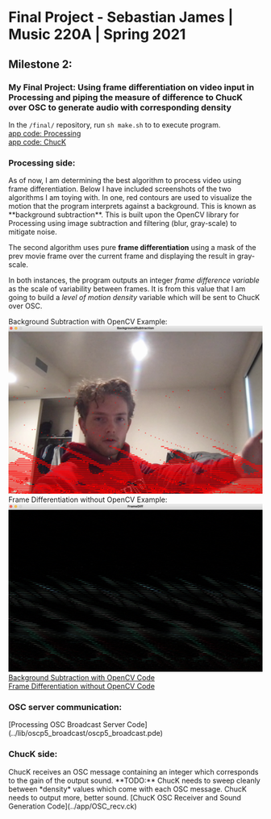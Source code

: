 # Final Project - Sebastian James | Music 220A | Spring 2021  
## Milestone 2:  
### My Final Project: Using **frame differentiation** on **video input in Processing** and piping the measure of difference to **ChucK over OSC** to generate **audio with corresponding density**  
In the `/final/` repository, run `sh make.sh` to to execute program.   
[app code: Processing](../app/app.pde)  
[app code: ChucK](../app/OSC_recv.ck)  
<h3>Processing side: </h3> 
As of now, I am determining the best algorithm to process video using frame differentiation. Below I have included screenshots of the two algorithms I am toying with. In one, red contours are used to visualize the motion that the program interprets against a background. This is known as **background subtraction**. This is built upon the OpenCV library for Processing using image subtraction and filtering (blur, gray-scale) to mitigate noise. 

The second algorithm uses pure **frame differentiation** using a mask of the prev movie frame over the current frame and displaying the result in gray-scale.  

In both instances, the program outputs an integer *frame difference variable* as the scale of variability between frames. It is from this value that I am going to build a *level of motion density* variable which will be sent to ChucK over OSC.  

Background Subtraction with OpenCV Example:  
![alt text](../assets/background_sub_pic.png "Background Subtraction with OpenCV")  
Frame Differentiation without OpenCV Example:  
![alt text](../assets/framdiff_pic.png "Frame Differentiation without OpenCV")  
[Background Subtraction with OpenCV Code](../lib/BackgroundSubtraction/BackgroundSubtraction.pde)  
[Frame Differentiation without OpenCV Code](../lib/FrameDiff/FrameDiff.pde)   
<h3>OSC server communication:</h3>
[Processing OSC Broadcast Server Code](../lib/oscp5_broadcast/oscp5_broadcast.pde)  
<h3>ChucK side:</h3>   
ChucK receives an OSC message containing an integer which corresponds to the gain of the output sound.  
**TODO:**  
ChucK needs to sweep cleanly between *density* values which come with each OSC message.  
ChucK needs to output more, better sound.   
[ChucK OSC Receiver and Sound Generation Code](../app/OSC_recv.ck)  
